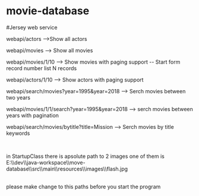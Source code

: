 # movie-database 
#Jersey web service 
<p> webapi/actors  -->Show all actors</p>
<p>webapi/movies --> Show all movies</p>
<p>webapi/movies/1/10 --> Show  movies with paging support -- Start form record number list N records </p>
<p>webapi/actors/1/10 --> Show  actors with paging support</p>
<p> webapi/search/movies?year=1995&year=2018 --> Serch movies between two years</p>
<p>webapi/movies/1/1/search?year=1995&year=2018  --> serch movies between years with pagination</p>
<p>webapi/search/movies/bytitle?title=Mission  --> Serch movies by title keywords</p>
<br>
<p> in StartupClass there is apsolute path to 2 images one of them is <br>
 E:\\dev\\java-workspace\\move-database\\src\\main\\resources\\images\\flash.jpg </p>
 <br> please make change to this paths before you start the program
